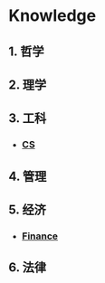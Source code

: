 # Knowledge
## 1. 哲学
## 2. 理学
## 3. 工科
* ### [CS](https://roy2313.github.io/cs/)
## 4. 管理
## 5. 经济
* ### [Finance](https://roy2313.github.io/finance/)
## 6. 法律
